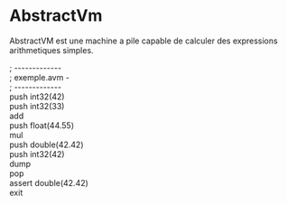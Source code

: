 # AbstractVm

AbstractVM est une machine a pile capable de calculer des expressions arithmetiques simples. 

; -------------<br />
; exemple.avm -<br />
; -------------<br />
push int32(42)<br />
push int32(33)<br />
add<br />
push float(44.55)<br />
mul<br />
push double(42.42)<br />
push int32(42)<br />
dump<br />
pop<br />
assert double(42.42)<br />
exit<br />
